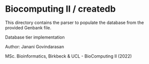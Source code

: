 Biocomputing II / createdb
==========================

This directory contains the parser to populate the database from the
provided Genbank file.

Database tier implementation

Author: Janani Govindarasan

MSc. Bioinformatics, Birkbeck & UCL - BioComputing II (2022)

